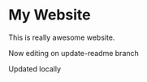 # My Website

This is really awesome website.

Now editing on update-readme branch

Updated locally
